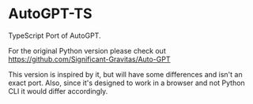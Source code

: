 # AutoGPT-TS

TypeScript Port of AutoGPT.

For the original Python version please check out https://github.com/Significant-Gravitas/Auto-GPT

This version is inspired by it, but will have some differences and isn't an exact port.
Also, since it's designed to work in a browser and not Python CLI it would differ accordingly.
